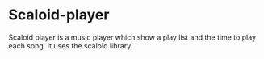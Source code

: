 Scaloid-player
==============
Scaloid player is a music player which show a play list and the
time to play each song. It uses the scaloid library.

